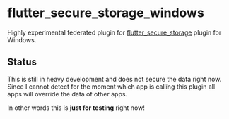 # flutter_secure_storage_windows

Highly experimental federated plugin for [flutter_secure_storage] plugin for Windows.

## Status

This is still in heavy development and does not secure the data right now.
Since I cannot detect for the moment which app is calling this plugin all apps will override the data of other apps.

In other words this is **just for testing** right now!

[flutter_secure_storage]: https://github.com/mogol/flutter_secure_storage